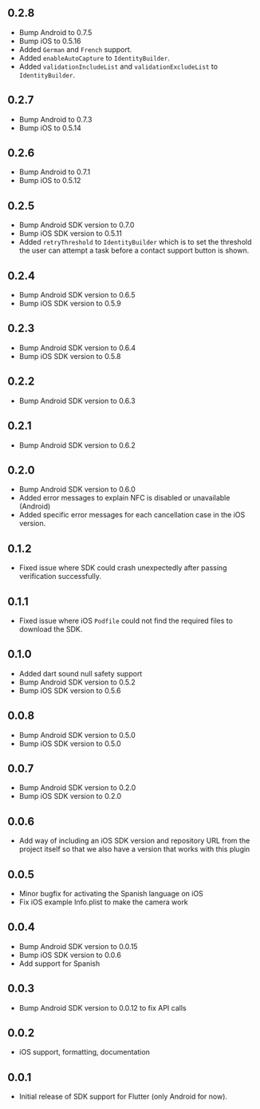 ## 0.2.8

* Bump Android to 0.7.5
* Bump iOS to 0.5.16
* Added `German` and `French` support.
* Added `enableAutoCapture` to `IdentityBuilder`.
* Added `validationIncludeList` and `validationExcludeList` to `IdentityBuilder`.

## 0.2.7

* Bump Android to 0.7.3
* Bump iOS to 0.5.14

## 0.2.6

* Bump Android to 0.7.1
* Bump iOS to 0.5.12

## 0.2.5

* Bump Android SDK version to 0.7.0
* Bump iOS SDK version to 0.5.11
* Added `retryThreshold` to `IdentityBuilder` which is to set the threshold the user can attempt a task before a contact support button is shown.

## 0.2.4

* Bump Android SDK version to 0.6.5
* Bump iOS SDK version to 0.5.9

## 0.2.3

* Bump Android SDK version to 0.6.4
* Bump iOS SDK version to 0.5.8

## 0.2.2

* Bump Android SDK version to 0.6.3

## 0.2.1

* Bump Android SDK version to 0.6.2

## 0.2.0

* Bump Android SDK version to 0.6.0
* Added error messages to explain NFC is disabled or unavailable (Android)
* Added specific error messages for each cancellation case in the iOS version.

## 0.1.2

* Fixed issue where SDK could crash unexpectedly after passing verification successfully.

## 0.1.1

* Fixed issue where iOS `Podfile` could not find the required files to download the SDK.

## 0.1.0

* Added dart sound null safety support
* Bump Android SDK version to 0.5.2
* Bump iOS SDK version to 0.5.6


## 0.0.8

* Bump Android SDK version to 0.5.0
* Bump iOS SDK version to 0.5.0

## 0.0.7

* Bump Android SDK version to 0.2.0
* Bump iOS SDK version to 0.2.0

## 0.0.6

* Add way of including an iOS SDK version and repository URL from the project itself so that we also have a version that works with this plugin

## 0.0.5

* Minor bugfix for activating the Spanish language on iOS
* Fix iOS example Info.plist to make the camera work

## 0.0.4

* Bump Android SDK version to 0.0.15
* Bump iOS SDK version to 0.0.6
* Add support for Spanish

## 0.0.3

* Bump Android SDK version to 0.0.12 to fix API calls

## 0.0.2

* iOS support, formatting, documentation

## 0.0.1

* Initial release of SDK support for Flutter (only Android for now).

